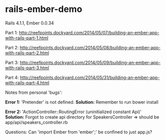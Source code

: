 rails-ember-demo
================

Rails 4.1.1, Ember 0.0.34

Part 1:
http://reefpoints.dockyard.com/2014/05/07/building-an-ember-app-with-rails-part-1.html

Part 2:
http://reefpoints.dockyard.com/2014/05/08/building-an-ember-app-with-rails-part-2.html

Part 3:
http://reefpoints.dockyard.com/2014/05/09/building-an-ember-app-with-rails-part-3.html

Part 4:
http://reefpoints.dockyard.com/2014/05/31/building-an-ember-app-with-rails-part-4.html

Notes from personal 'bugs':

__Error 1:__ 'Pretender' is not defined.
__Solution:__ Remember to run bower install
  
__Error 2:__ 'ActionController::RoutingError (uninitialized constant Api)'
__Solution:__ Forgot to create api directory for SpeakersController => should be app/api/speakers_controller.rb

Questions:
  Can 'import Ember from 'ember';' be confined to just app.js?

